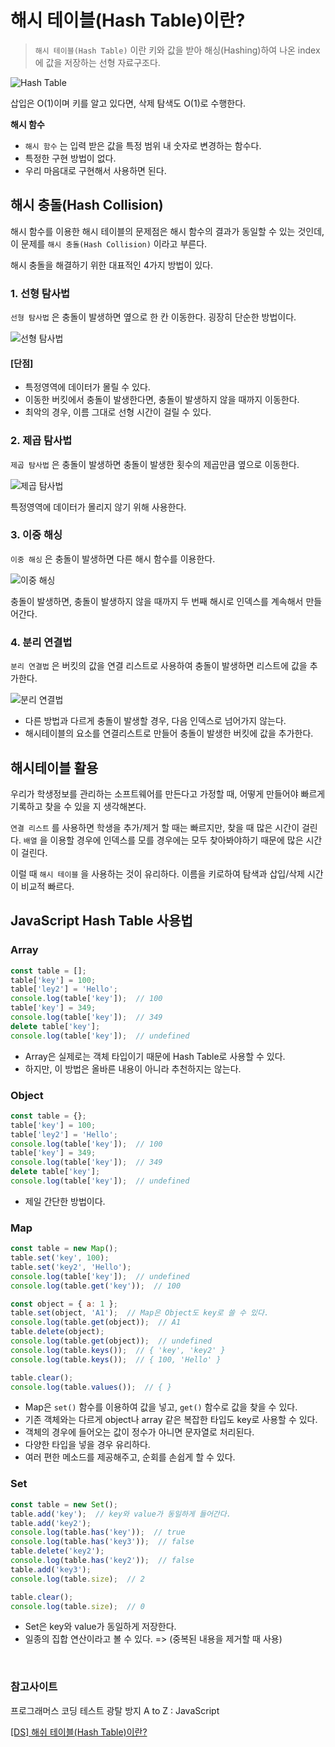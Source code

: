 # 해시 테이블(Hash Table)이란?
> `해시 테이블(Hash Table)` 이란 키와 값을 받아 해싱(Hashing)하여 나온 index에 값을 저장하는 선형 자료구조다.

![Hash Table](https://velog.velcdn.com/images/tlsl13/post/c43a6aff-b40c-498e-800a-335e455955de/image.png)

삽입은 O(1)이며 키를 알고 있다면, 삭제 탐색도 O(1)로 수행한다.

**해시 함수**
- `해시 함수` 는 입력 받은 값을 특정 범위 내 숫자로 변경하는 함수다.
- 특정한 구현 방법이 없다.
- 우리 마음대로 구현해서 사용하면 된다.

## 해시 충돌(Hash Collision)
해시 함수를 이용한 해시 테이블의 문제점은 해시 함수의 결과가 동일할 수 있는 것인데, 이 문제를 `해시 충돌(Hash Collision)` 이라고 부른다.

해시 충돌을 해결하기 위한 대표적인 4가지 방법이 있다. 

### 1. 선형 탐사법
`선형 탐사법` 은 충돌이 발생하면 옆으로 한 칸 이동한다. 굉장히 단순한 방법이다.

![선형 탐사법](https://velog.velcdn.com/images/tlsl13/post/b1c4c690-40ae-4f3b-95e4-075428fd5520/image.png)

#### [단점]
- 특정영역에 데이터가 몰릴 수 있다.
- 이동한 버킷에서 충돌이 발생한다면, 충돌이 발생하지 않을 때까지 이동한다.
- 최악의 경우, 이름 그대로 선형 시간이 걸릴 수 있다.

### 2. 제곱 탐사법
`제곱 탐사법` 은 충돌이 발생하면 충돌이 발생한 횟수의 제곱만큼 옆으로 이동한다.

![제곱 탐사법](https://velog.velcdn.com/images/tlsl13/post/1587ddb9-d4ce-4c83-8c1b-a0392c392cfe/image.png)

특정영역에 데이터가 몰리지 않기 위해 사용한다.

### 3. 이중 해싱
`이중 해싱` 은 충돌이 발생하면 다른 해시 함수를 이용한다.

![이중 해싱](https://velog.velcdn.com/images/tlsl13/post/8d45c02f-9111-4f69-9ece-cdf4f033d91e/image.png)

충돌이 발생하면, 충돌이 발생하지 않을 때까지 두 번째 해시로 인덱스를 계속해서 만들어간다.

### 4. 분리 연결법
`분리 연결법` 은 버킷의 값을 연결 리스트로 사용하여 충돌이 발생하면 리스트에 값을 추가한다.

![분리 연결법](https://velog.velcdn.com/images/tlsl13/post/68132d91-12d0-4898-bb9a-70fcb50fa80a/image.png)

- 다른 방법과 다르게 충돌이 발생할 경우, 다음 인덱스로 넘어가지 않는다.
- 해시테이블의 요소를 연결리스트로 만들어 충돌이 발생한 버킷에 값을 추가한다.

## 해시테이블 활용 
우리가 학생정보를 관리하는 소프트웨어를 만든다고 가정할 때, 어떻게 만들어야 빠르게 기록하고 찾을 수 있을 지 생각해본다.

`연결 리스트` 를 사용하면 학생을 추가/제거 할 때는 빠르지만, 찾을 때 많은 시간이 걸린다. `배열` 을 이용할 경우에 인덱스를 모를 경우에는 모두 찾아봐야하기 때문에 많은 시간이 걸린다.

이럴 때 `해시 테이블` 을 사용하는 것이 유리하다. 이름을 키로하여 탐색과 삽입/삭제 시간이 비교적 빠르다. 

## JavaScript Hash Table 사용법
### Array 
```jsx
const table = [];
table['key'] = 100;
table['ley2'] = 'Hello';
console.log(table['key']);  // 100
table['key'] = 349;
console.log(table['key']);  // 349
delete table['key'];
console.log(table['key']);  // undefined
```
- Array은 실제로는 객체 타입이기 때문에 Hash Table로 사용할 수 있다.
- 하지만, 이 방법은 올바른 내용이 아니라 추천하지는 않는다.

### Object 
```jsx
const table = {};
table['key'] = 100;
table['ley2'] = 'Hello';
console.log(table['key']);  // 100
table['key'] = 349;
console.log(table['key']);  // 349
delete table['key'];
console.log(table['key']);  // undefined
```
- 제일 간단한 방법이다.

### Map
```jsx
const table = new Map();
table.set('key', 100);
table.set('key2', 'Hello');
console.log(table['key']);  // undefined
console.log(table.get('key'));  // 100

const object = { a: 1 };
table.set(object, 'A1');  // Map은 Object도 key로 쓸 수 있다.
console.log(table.get(object));  // A1
table.delete(object);
console.log(table.get(object));  // undefined
console.log(table.keys());  // { 'key', 'key2' }
console.log(table.keys());  // { 100, 'Hello' }

table.clear();
console.log(table.values());  // { }
```
- Map은 `set()` 함수를 이용하여 값을 넣고, `get()` 함수로 값을 찾을 수 있다.
- 기존 객체와는 다르게 object나 array 같은 복잡한 타입도 key로 사용할 수 있다.
- 객체의 경우에 들어오는 값이 정수가 아니면 문자열로 처리된다.
- 다양한 타입을 넣을 경우 유리하다.
- 여러 편한 메소드를 제공해주고, 순회를 손쉽게 할 수 있다.

### Set
```jsx
const table = new Set();
table.add('key');  // key와 value가 동일하게 들어간다.
table.add('key2');
console.log(table.has('key'));  // true
console.log(table.has('key3'));  // false
table.delete('key2');
console.log(table.has('key2'));  // false
table.add('key3');
console.log(table.size);  // 2

table.clear();
console.log(table.size);  // 0
```
- Set은 key와 value가 동일하게 저장한다.
- 일종의 집합 연산이라고 볼 수 있다. => (중복된 내용을 제거할 때 사용)
<br>

### 참고사이트
프로그래머스 코딩 테스트 광탈 방지 A to Z : JavaScript

[[DS] 해쉬 테이블(Hash Table)이란?
](https://baeharam.netlify.app/posts/data%20structure/hash-table)
